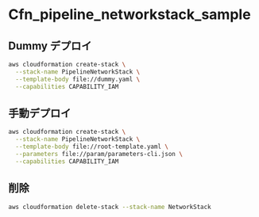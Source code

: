 # Cfn_pipeline_networkstack_sample

## Dummy デプロイ

```bash
aws cloudformation create-stack \
  --stack-name PipelineNetworkStack \
  --template-body file://dummy.yaml \
  --capabilities CAPABILITY_IAM
```

## 手動デプロイ

```bash
aws cloudformation create-stack \
  --stack-name PipelineNetworkStack \
  --template-body file://root-template.yaml \
  --parameters file://param/parameters-cli.json \
  --capabilities CAPABILITY_IAM
```

## 削除

```bash
aws cloudformation delete-stack --stack-name NetworkStack
```
